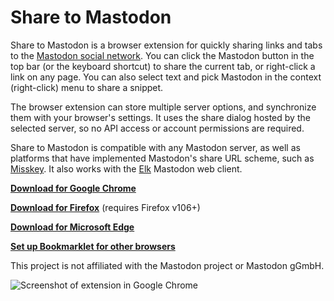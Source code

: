 # Share to Mastodon

Share to Mastodon is a browser extension for quickly sharing links and tabs to the [Mastodon social network](https://joinmastodon.org/). You can click the Mastodon button in the top bar (or the keyboard shortcut) to share the current tab, or right-click a link on any page. You can also select text and pick Mastodon in the context (right-click) menu to share a snippet.

The browser extension can store multiple server options, and synchronize them with your browser's settings. It uses the share dialog hosted by the selected server, so no API access or account permissions are required.

Share to Mastodon is compatible with any Mastodon server, as well as platforms that have implemented Mastodon's share URL scheme, such as [Misskey](https://join.misskey.page/en-US/). It also works with the [Elk](https://elk.zone/) Mastodon web client.

**[Download for Google Chrome](https://chrome.google.com/webstore/detail/bibnjflclpdmbbcncejifemmbggkcjde)**

**[Download for Firefox](https://addons.mozilla.org/en-US/firefox/addon/share-to-mastodon/)** (requires Firefox v106+)

**[Download for Microsoft Edge](https://microsoftedge.microsoft.com/addons/detail/share-to-mastodon/ppgabkpkgkkcejnnmgckomgfdeanejnc)**

**[Set up Bookmarklet for other browsers](BOOKMARKLET.md)**

This project is not affiliated with the Mastodon project or Mastodon gGmbH.

![Screenshot of extension in Google Chrome](https://i.imgur.com/vKexj06.png)
